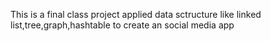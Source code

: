 This is a final class project applied data sctructure like linked list,tree,graph,hashtable to create an social media app
